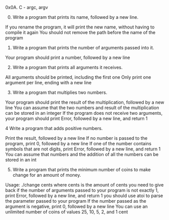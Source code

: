 0x0A. C - argc, argv


0. Write a program that prints its name, followed by a new line.

If you rename the program, it will print the new name, without having to compile it again
You should not remove the path before the name of the program

>>>>>>>>>>>>>>>>>>>>>>>>>>>>>>>>>>>>>>>>>>>>>>>>>>>>>>>>>>>>>>>>>>>>>>>>>>>>>>>>>>>
1. Write a program that prints the number of arguments passed into it.

Your program should print a number, followed by a new line
>>>>>>>>>>>>>>>>>>>>>>>>>>>>>>>>>>>>>>>>>>>>>>>>>>>>>>>>
2. Write a program that prints all arguments it receives.

All arguments should be printed, including the first one
Only print one argument per line, ending with a new line
>>>>>>>>>>>>>>>>>>>>>>>>>>>>>>>>>>>>>>>>>>>>>>>>>>>>>>>>>>>>>>>>>>>>>>>>>
3. Write a program that multiplies two numbers.

Your program should print the result of the multiplication, followed by a new line
You can assume that the two numbers and result of the multiplication can be stored in an integer
If the program does not receive two arguments, your program should print Error, followed by a new line, and return 1
>>>>>>>>>>>>>>>>>>>>>>>>>>>>>>>>>>>>>>>>>>>>>>>>>>>>>>>>>>>>>>>>>>>>>>>>>>>>>>>>>>>>
4 Write a program that adds positive numbers.

Print the result, followed by a new line
If no number is passed to the program, print 0, followed by a new line
If one of the number contains symbols that are not digits, print Error, followed by a new line, and return 1
You can assume that numbers and the addition of all the numbers can be stored in an int
>>>>>>>>>>>>>>>>>>>>>>>>>>>>>>>>>>>>>>>>>>>>>>>>>>>>>>>>>>>>>>>>>>>
5. Write a program that prints the minimum number of coins to make change for an amount of money.

Usage: ./change cents
where cents is the amount of cents you need to give back
if the number of arguments passed to your program is not exactly 1, print Error, followed by a new line, and return 1
you should use atoi to parse the parameter passed to your program
If the number passed as the argument is negative, print 0, followed by a new line
You can use an unlimited number of coins of values 25, 10, 5, 2, and 1 cent
